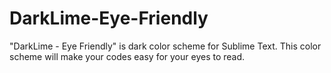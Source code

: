 DarkLime-Eye-Friendly
=====================

"DarkLime - Eye Friendly" is dark color scheme for Sublime Text. This color scheme will make your codes easy for your eyes to read.
